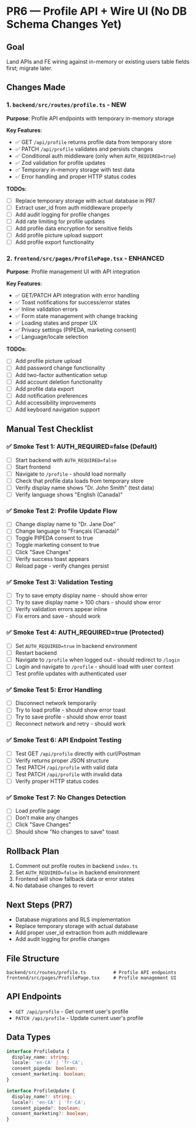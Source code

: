 # PR6 — Profile API + Wire UI (No DB Schema Changes Yet)

## Goal
Land APIs and FE wiring against in-memory or existing users table fields first; migrate later.

## Changes Made

### 1. `backend/src/routes/profile.ts` - NEW
**Purpose**: Profile API endpoints with temporary in-memory storage

**Key Features**:
- ✅ GET `/api/profile` returns profile data from temporary store
- ✅ PATCH `/api/profile` validates and persists changes
- ✅ Conditional auth middleware (only when `AUTH_REQUIRED=true`)
- ✅ Zod validation for profile updates
- ✅ Temporary in-memory storage with test data
- ✅ Error handling and proper HTTP status codes

**TODOs**:
- [ ] Replace temporary storage with actual database in PR7
- [ ] Extract user_id from auth middleware properly
- [ ] Add audit logging for profile changes
- [ ] Add rate limiting for profile updates
- [ ] Add profile data encryption for sensitive fields
- [ ] Add profile picture upload support
- [ ] Add profile export functionality

### 2. `frontend/src/pages/ProfilePage.tsx` - ENHANCED
**Purpose**: Profile management UI with API integration

**Key Features**:
- ✅ GET/PATCH API integration with error handling
- ✅ Toast notifications for success/error states
- ✅ Inline validation errors
- ✅ Form state management with change tracking
- ✅ Loading states and proper UX
- ✅ Privacy settings (PIPEDA, marketing consent)
- ✅ Language/locale selection

**TODOs**:
- [ ] Add profile picture upload
- [ ] Add password change functionality
- [ ] Add two-factor authentication setup
- [ ] Add account deletion functionality
- [ ] Add profile data export
- [ ] Add notification preferences
- [ ] Add accessibility improvements
- [ ] Add keyboard navigation support

## Manual Test Checklist

### ✅ Smoke Test 1: AUTH_REQUIRED=false (Default)
- [ ] Start backend with `AUTH_REQUIRED=false`
- [ ] Start frontend
- [ ] Navigate to `/profile` - should load normally
- [ ] Check that profile data loads from temporary store
- [ ] Verify display name shows "Dr. John Smith" (test data)
- [ ] Verify language shows "English (Canada)"

### ✅ Smoke Test 2: Profile Update Flow
- [ ] Change display name to "Dr. Jane Doe"
- [ ] Change language to "Français (Canada)"
- [ ] Toggle PIPEDA consent to true
- [ ] Toggle marketing consent to true
- [ ] Click "Save Changes"
- [ ] Verify success toast appears
- [ ] Reload page - verify changes persist

### ✅ Smoke Test 3: Validation Testing
- [ ] Try to save empty display name - should show error
- [ ] Try to save display name > 100 chars - should show error
- [ ] Verify validation errors appear inline
- [ ] Fix errors and save - should work

### ✅ Smoke Test 4: AUTH_REQUIRED=true (Protected)
- [ ] Set `AUTH_REQUIRED=true` in backend environment
- [ ] Restart backend
- [ ] Navigate to `/profile` when logged out - should redirect to `/login`
- [ ] Login and navigate to `/profile` - should load with user context
- [ ] Test profile updates with authenticated user

### ✅ Smoke Test 5: Error Handling
- [ ] Disconnect network temporarily
- [ ] Try to load profile - should show error toast
- [ ] Try to save profile - should show error toast
- [ ] Reconnect network and retry - should work

### ✅ Smoke Test 6: API Endpoint Testing
- [ ] Test GET `/api/profile` directly with curl/Postman
- [ ] Verify returns proper JSON structure
- [ ] Test PATCH `/api/profile` with valid data
- [ ] Test PATCH `/api/profile` with invalid data
- [ ] Verify proper HTTP status codes

### ✅ Smoke Test 7: No Changes Detection
- [ ] Load profile page
- [ ] Don't make any changes
- [ ] Click "Save Changes"
- [ ] Should show "No changes to save" toast

## Rollback Plan
1. Comment out profile routes in backend `index.ts`
2. Set `AUTH_REQUIRED=false` in backend environment
3. Frontend will show fallback data or error states
4. No database changes to revert

## Next Steps (PR7)
- Database migrations and RLS implementation
- Replace temporary storage with actual database
- Add proper user_id extraction from auth middleware
- Add audit logging for profile changes

## File Structure
```
backend/src/routes/profile.ts          # Profile API endpoints
frontend/src/pages/ProfilePage.tsx     # Profile management UI
```

## API Endpoints
- `GET /api/profile` - Get current user's profile
- `PATCH /api/profile` - Update current user's profile

## Data Types
```typescript
interface ProfileData {
  display_name: string;
  locale: 'en-CA' | 'fr-CA';
  consent_pipeda: boolean;
  consent_marketing: boolean;
}

interface ProfileUpdate {
  display_name?: string;
  locale?: 'en-CA' | 'fr-CA';
  consent_pipeda?: boolean;
  consent_marketing?: boolean;
}
```
